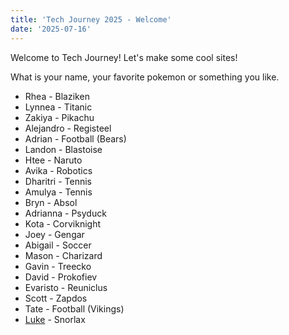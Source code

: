 ```yaml
---
title: 'Tech Journey 2025 - Welcome'
date: '2025-07-16'
---
```


Welcome to Tech Journey! Let's make some cool sites!

What is your name, your favorite pokemon or something you like.

- Rhea - Blaziken  
- Lynnea - Titanic
- Zakiya - Pikachu
- Alejandro - Registeel
- Adrian - Football (Bears)
- Landon - Blastoise
- Htee - Naruto
- Avika - Robotics
- Dharitri - Tennis
- Amulya - Tennis
- Bryn - Absol
- Adrianna - Psyduck
- Kota - Corviknight
- Joey - Gengar
- Abigail - Soccer
- Mason - Charizard
- Gavin - Treecko
- David - Prokofiev
- Evaristo - Reuniclus
- Scott - Zapdos
- Tate - Football (Vikings)
- [Luke](https://tech-journey-blog.vercel.app/) - Snorlax
